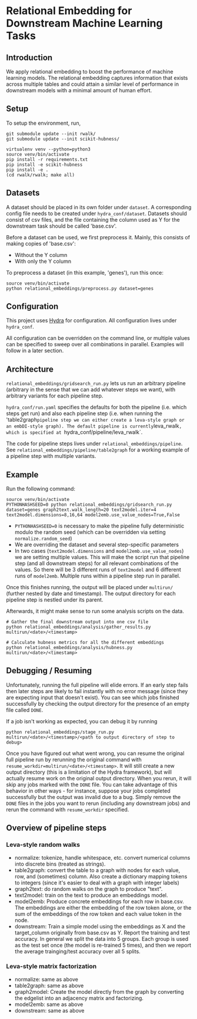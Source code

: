 
# Relational Embedding for Downstream Machine Learning Tasks

  
## Introduction

We apply relational embedding to boost the performance of machine learning models. The relational embedding captures information that exists across multiple tables and could attain a similar level of performance in downstream models with a minimal amount of human effort.

 
## Setup 
To setup the environment, run, 
```
git submodule update --init rwalk/
git submodule update --init scikit-hubness/

virtualenv venv --python=python3
source venv/bin/activate
pip install -r requirements.txt
pip install -e scikit-hubness
pip install -e .
(cd rwalk/rwalk; make all)
```

## Datasets

A dataset should be placed in its own folder under `dataset`. A corresponding config file needs to be created under `hydra_conf/dataset`. Datasets should consist of csv files, and the file containing the column used as Y for the downstream task should be called 'base.csv'.

Before a dataset can be used, we first preprocess it. Mainly, this consists of making copies of 'base.csv':
- Without the Y column
- With only the Y column

To preprocess a dataset (in this example, 'genes'), run this once:
```
source venv/bin/activate
python relational_embeddings/preprocess.py dataset=genes
```

## Configuration

This project uses [Hydra](https://github.com/facebookresearch/hydra) for configuration. All configuration lives under `hydra_conf`.

All configuration can be overridden on the command line, or multiple values can be specified to sweep over all combinations in parallel. Examples will follow in a later section.

## Architecture

`relational_embeddings/gridsearch_run.py` lets us run an arbitrary pipeline (arbitrary in the sense that we can add whatever steps we want), with arbitrary variants for each pipeline step.

`hydra_conf/run.yaml` specifies the defaults for both the pipeline (i.e. which steps get run) and also each pipeline step (i.e. when running the 'table2graph` pipeline step we can either create a leva-style graph or an embDI-style graph). The default pipeline is currently `leva_rwalk`, which is specified at `hydra_conf/pipeline/leva_rwalk`.

The code for pipeline steps lives under `relational_embeddings/pipeline`. See `relational_embeddings/pipeline/table2graph` for a working example of a pipeline step with multiple variants.

## Example

Run the following command:
```
source venv/bin/activate
PYTHONHASHSEED=0 python relational_embeddings/gridsearch_run.py dataset=genes graph2text.walk_length=20 text2model.iter=4 text2model.dimensions=8,16,64 model2emb.use_value_nodes=True,False
```
- `PYTHONHASHSEED=0` is necessary to make the pipeline fully deterministic modulo the random seed (which can be overridden via setting `normalize.random_seed`)
- We are overriding the dataset and several step-specific parameters
- In two cases (`text2model.dimensions` and `model2emb.use_value_nodes`) we are setting multiple values. This will make the script run that pipeline step (and all downstream steps) for all relevant combinations of the values. So there will be 3 different runs of `text2model` and 6 different runs of `model2emb`. Multiple runs within a pipeline step run in parallel.

Once this finishes running, the output will be placed under `multirun/` (further nested by date and timestamp). The output directory for each pipeline step is nestled under its parent.

Afterwards, it might make sense to run some analysis scripts on the data.

```
# Gather the final downstream output into one csv file
python relational_embeddings/analysis/gather_results.py multirun/<date>/<timestamp>

# Calculate hubness metrics for all the different embeddings
python relational_embeddings/analysis/hubness.py multirun/<date>/<timestamp>
```

## Debugging / Resuming

Unfortunately, running the full pipeline will elide errors. If an early step fails then later steps are likely to fail instantly with no error message (since they are expecting input that doesn't exist). You can see which jobs finished successfully by checking the output directory for the presence of an empty file called `DONE`.

If a job isn't working as expected, you can debug it by running
```
python relational_embeddings/stage_run.py multirun/<date>/<timestamp>/<path to output directory of step to debug>
```
Once you have figured out what went wrong, you can resume the original full pipeline run by rerunning the original command with `resume_workdir=multirun/<date>/<timestamp>`. It will still create a new output directory (this is a limitation of the Hydra framework), but will actually resume work on the original output directory. When you rerun, it will skip any jobs marked with the `DONE` file. You can take advantage of this behavior in other ways - for instance, suppose your jobs completed successfully but the output was invalid due to a bug. Simply remove the `DONE` files in the jobs you want to rerun (including any downstream jobs) and rerun the command with `resume_workdir` specified.

## Overview of pipeline steps

### Leva-style random walks

- normalize: tokenize, handle whitespace, etc. convert numerical columns into discrete bins (treated as strings).
- table2graph: convert the table to a graph with nodes for each value, row, and (sometimes) column. Also create a dictionary mapping tokens to integers (since it's easier to deal with a graph with integer labels)
- graph2text: do random walks on the graph to produce "text".
- text2model: train on the text to produce an embeddings model.
- model2emb: Produce concrete embeddings for each row in base.csv. The embeddings are either the embedding of the row token alone, or the sum of the embeddings of the row token and each value token in the node.
- downstream: Train a simple model using the embeddings as X and the target_column originally from base.csv as Y. Report the training and test accuracy. In general we split the data into 5 groups. Each group is used as the test set once (the model is re-trained 5 times), and then we report the average trainging/test accuracy over all 5 splits.

### Leva-style matrix factorization

- normalize: same as above
- table2graph: same as above
- graph2model: Create the model directly from the graph by converting the edgelist into an adjacency matrix and factorizing.
- model2emb: same as above
- downstream: same as above
